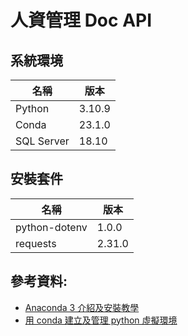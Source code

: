# 人資管理 Doc API

## 系統環境

| 名稱      | 版本   |
| ------------- | ------ |
| Python | 3.10.9  |
| Conda | 23.1.0  |
| SQL Server | 18.10 |

## 安裝套件

| 名稱      | 版本   |
| ------------- | ------ |
| python-dotenv | 1.0.0  |
| requests      | 2.31.0 |


## 參考資料:

* [Anaconda 3 介紹及安裝教學](https://simplelearn.tw/anaconda-3-intro-and-installation-guide/)
* [用 conda 建立及管理 python 虛擬環境](https://medium.com/python4u/%E7%94%A8conda%E5%BB%BA%E7%AB%8B%E5%8F%8A%E7%AE%A1%E7%90%86python%E8%99%9B%E6%93%AC%E7%92%B0%E5%A2%83-b61fd2a76566)
